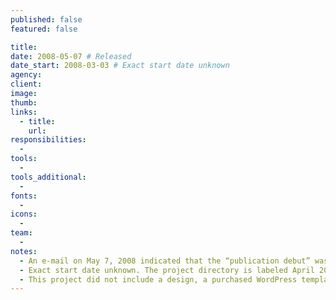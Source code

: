 ```yaml
---
published: false
featured: false

title:
date: 2008-05-07 # Released
date_start: 2008-03-03 # Exact start date unknown
agency:
client:
image:
thumb:
links:
  - title:
    url:
responsibilities:
  -
tools:
  -
tools_additional:
  -
fonts:
  -
icons:
  -
team:
  -
notes:
  - An e-mail on May 7, 2008 indicated that the “publication debut” was on that day.
  - Exact start date unknown. The project directory is labeled April 2008. The site was listed as “in progress” in the 2007 annual review, e-mailed on March 3, 2008.
  - This project did not include a design, a purchased WordPress template was used. The custom design came in the 2009 version of the website.
---
```

